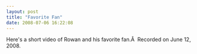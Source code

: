 ```yaml
---
layout: post
title: "Favorite Fan"
date: 2008-07-06 16:22:08
---
```

Here's a short video of Rowan and his favorite fan.Â  Recorded on June 12, 2008.
